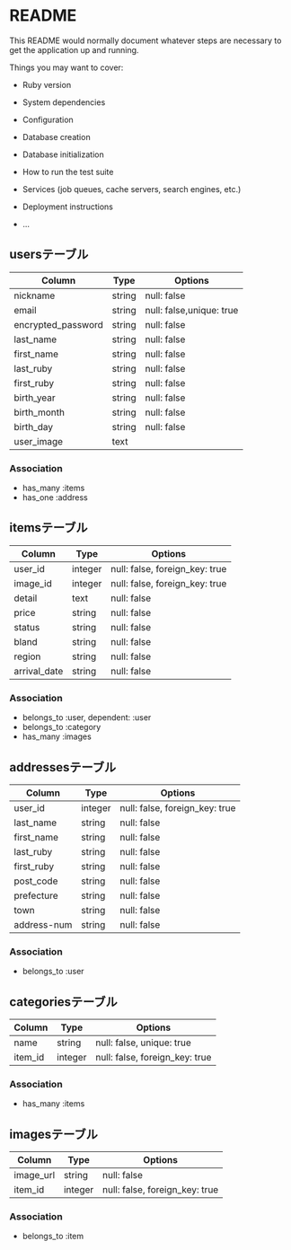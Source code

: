 # README

This README would normally document whatever steps are necessary to get the
application up and running.

Things you may want to cover:

* Ruby version

* System dependencies

* Configuration

* Database creation

* Database initialization

* How to run the test suite

* Services (job queues, cache servers, search engines, etc.)

* Deployment instructions

* ...


## usersテーブル
|Column|Type|Options|
|------|----|-------|
|nickname|string|null: false|             #ニックネーム
|email|string|null: false,unique: true|
|encrypted_password|string|null: false|
|last_name|string|null: false|            #姓
|first_name|string|null: false|           #名
|last_ruby|string|null: false|            #振り仮名(姓)
|first_ruby|string|null: false|           #振り仮名(名)
|birth_year|string|null: false|           #西暦
|birth_month|string|null: false|          #月
|birth_day|string|null: false|            #日
|user_image|text||                        #プロフィール画像

### Association
- has_many :items
- has_one :address


## itemsテーブル
|Column|Type|Options|
|------|----|-------|
|user_id|integer|null: false, foreign_key: true|
|image_id|integer|null: false, foreign_key: true|
|detail|text|null: false|          #商品説明
|price|string|null: false|         #値段
|status|string|null: false|        #商品の状態
|bland|string|null: false|         #ブランド名
|region|string|null: false|        #発送元地域
|arrival_date|string|null: false|  #発送日

### Association
- belongs_to :user, dependent: :user
- belongs_to :category
- has_many :images


## addressesテーブル
|Column|Type|Options|
|------|----|-------|
|user_id|integer|null: false, foreign_key: true|
|last_name|string|null: false|     #姓
|first_name|string|null: false|    #名
|last_ruby|string|null: false|     #振り仮名(姓)
|first_ruby|string|null: false|    #振り仮名(名)
|post_code|string|null: false|     #郵便番号
|prefecture|string|null: false|    #都道府県
|town|string|null: false|          #市区町村
|address-num|string|null: false|   #番地

### Association
- belongs_to :user



## categoriesテーブル
|Column|Type|Options|
|------|----|-------|
|name|string|null: false, unique: true|
|item_id|integer|null: false, foreign_key: true|  

### Association
- has_many :items



## imagesテーブル
|Column|Type|Options|
|------|----|-------|
|image_url|string|null: false|    #商品用の写真URL
|item_id|integer|null: false, foreign_key: true|   

### Association
- belongs_to :item



